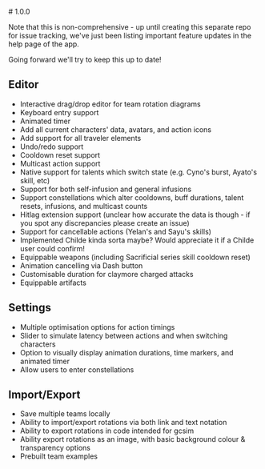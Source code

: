 # 1.0.0

Note that this is non-comprehensive - up until creating this separate repo for issue tracking, we've just been listing important feature updates in the help page of the app.

Going forward we'll try to keep this up to date!

## Editor

- Interactive drag/drop editor for team rotation diagrams
- Keyboard entry support
- Animated timer
- Add all current characters' data, avatars, and action icons
- Add support for all traveler elements
- Undo/redo support
- Cooldown reset support
- Multicast action support
- Native support for talents which switch state (e.g. Cyno's burst, Ayato's skill, etc)
- Support for both self-infusion and general infusions
- Support constellations which alter cooldowns, buff durations, talent resets, infusions, and multicast counts
- Hitlag extension support (unclear how accurate the data is though - if you spot any discrepancies please create an issue)
- Support for cancellable actions (Yelan's and Sayu's skills)
- Implemented Childe kinda sorta maybe? Would appreciate it if a Childe user could confirm!
- Equippable weapons (including Sacrificial series skill cooldown reset)
- Animation cancelling via Dash button
- Customisable duration for claymore charged attacks
- Equippable artifacts

## Settings

- Multiple optimisation options for action timings
- Slider to simulate latency between actions and when switching characters
- Option to visually display animation durations, time markers, and animated timer
- Allow users to enter constellations

## Import/Export

- Save multiple teams locally
- Ability to import/export rotations via both link and text notation
- Ability to export rotations in code intended for gcsim
- Ability export rotations as an image, with basic background colour & transparency options
- Prebuilt team examples
